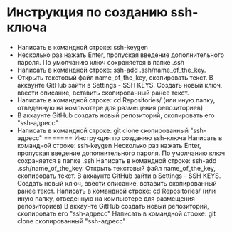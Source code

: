 # Инструкция по созданию ssh-ключа

+ Написать в командной строке: ssh-keygen
+ Несколько раз нажать Enter, пропуская введение дополнительного пароля. По умолчанию ключ сохраняется в папке .ssh
+ Написать в командной строке: ssh-add .ssh/name_of_the_key.
+ Открыть текстовый файл name_of_the_key, скопировать текст. В аккаунте GitHub зайти в Settings - SSH KEYS. Создать новый ключ, ввести описание, вставить скопированный ранее текст.
+ Написать в командной строке: cd Repositories/ (или иную папку, отведенную на компьютере для размещения репозиториев)
+ В аккаунте GitHub создать новый репозиторий, скопировать его "ssh-адресс"
+ Написать в командной строке: git clone скопированный "ssh-адресс"
=======
Инструкция по созданию ssh-ключа
Написать в командной строке: ssh-keygen
Несколько раз нажать Enter, пропуская введение дополнительного пароля. По умолчанию ключ сохраняется в папке .ssh
Написать в командной строке: ssh-add .ssh/name_of_the_key.
Открыть текстовый файл name_of_the_key, скопировать текст. В аккаунте GitHub зайти в Settings - SSH KEYS. Создать новый ключ, ввести описание, вставить скопированный ранее текст.
Написать в командной строке: cd Repositories/ (или иную папку, отведенную на компьютере для размещения репозиториев)
В аккаунте GitHub создать новый репозиторий, скопировать его "ssh-адресс"
Написать в командной строке: git clone скопированный "ssh-адресс"
